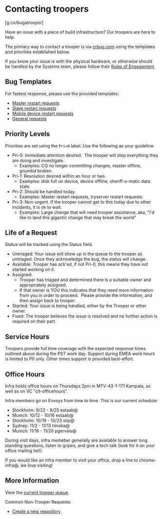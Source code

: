 # Contacting troopers

[g.co/bugatrooper]

Have an issue with a piece of build infrastructure?
Our troopers are here to help.

The primary way to contact a trooper is via [crbug.com](http://crbug.com) using
the templates and priorities established below.

If you know your issue is with the physical hardware, or otherwise should be
handled by the Systems team, please follow their
[Rules of Engagement](https://docs.google.com/document/d/1Lhki-HAANF8NQzChDKA-ip_GE4D6c9WU1uBXB76XhnU/edit#).

## Bug Templates

For fastest response, please use the provided templates:

*   [Master restart requests]
*   [Slave restart requests]
*   [Mobile device restart requests]
*   [General requests]

## Priority Levels

Priorities are set using the `Pri=N` label. Use the following as your guideline:

*   Pri-0: Immediate attention desired.  The trooper will stop everything they are
    doing and investigate.
    *   Examples: CQ no longer committing changes, master offline, gnumbd broken.
*   Pri-1: Resolution desired within an hour or two.
    * Examples: disk full on device, device offline, sheriff-o-matic data stale.
*   Pri-2: Should be handled today.
    *   Examples: Master restart requests, tryserver restart requests.
*   Pri-3: Non-urgent. If the trooper cannot get to this today due to other
    incidents, it is ok to wait.
    *   Examples: Large change that will need trooper assistance, aka,
        "I'd like to land this gigantic change that may break the world"</span>

## Life of a Request

Status will be tracked using the Status field.

*   Untriaged: Your issue will show up in the queue to the trooper as untriaged.
    Once they acknowledge the bug, the status will change.
*   Available: Trooper has ack'ed, if not Pri-0, this means they have not started working on it.
*   Assigned:
    *   Trooper has triaged and determined there is a suitable owner and
        appropriately assigned.
    *   If that owner is YOU this indicates that they need more information from you
        in order to proceed.  Please provide the information, and then assign back
        to trooper.
*   Started: Your issue is being handled, either by the Trooper or other owner.
*   Fixed: The trooper believes the issue is resolved and no further action is required on their part.

## Service Hours

Troopers provide full time coverage with the expected response times outlined
above during the PST work day. Support during EMEA work hours is limited to P0
only. Other times support is provided best-effort.

## Office Hours

Infra holds office hours on Thursdays 2pm in MTV-43-1-171 Kampala, as well as
on VC "cit-officehours".

Infra members go on Envoys from time to time.  This is our current schedule:

*   Stockholm: 9/22 - 9/25 estaab@
*   Munich: 10/12 - 10/16 estaab@
*   Stockholm: 10/19 - 10/23 stip@
*   Sydney: 11/2 - 11/13 hinoka@
*   Munich: 11/16 - 11/20 pgervais@

During visit days, infra memeber generally are available to answer long standing
questions, listen to gripes, and give a tech talk (look for it on your office
mailing list!).

If you would like an infra member to visit your office, drop a line to
chrome-infra@, we love visiting!

## More Information

View the [current trooper queue].

Common Non-Trooper Requests:

*   [Create a new repository](https://code.google.com/p/chromium/issues/entry?template=Infra-Git)

[Master restart requests]: https://code.google.com/p/chromium/issues/entry?template=Build%20Infrastructure&labels=Restrict-View-Google,Infra-Troopers,Pri-2&summary=%5BMaster%20Restart%5D%20for%20%5Bmastername%5D&comment=Please%20provide%20the%20reason%20for%20restart%20(including%20CL%20link%20if%20possible).%0A%0ACc%20any%20users%20you%27d%20like%20notified%20of%20the%20restart.%0A%0ALeave%20at%20Pri-2%20for%20restart%20by%20end-of-day;%20Pri-1%20if%20you%20would%20like%20a%20restart%20sooner%20than%20that;%20or%20Pri-0%20if%20this%20is%20part%20of%20fixing%20an%20ongoing%20outage
[Slave restart requests]: https://code.google.com/p/chromium/issues/entry?template=Build%20Infrastructure&labels=Restrict-View-Google,Infra-Troopers,Pri-2&summary=%5BSlave%20Restart%5D%20for%20%5Bslave%20hostame%5D&comment=Please%20provide%20the%20reason%20for%20restart.%0A%0ALeave%20at%20Pri-2%20for%20restart%20by%20end-of-day;%20Pri-1%20if%20you%20would%20like%20a%20restart%20sooner%20than%20that;%20or%20Pri-0%20if%20this%20is%20part%20of%20fixing%20an%20ongoing%20outage.
[Mobile device restart requests]: https://code.google.com/p/chromium/issues/entry?template=Build%20Infrastructure&labels=Restrict-View-Google,Infra-Troopers,Infra-Labs,Pri-2&summary=%5BDevice%20Restart%5D%20for%20%5Bmastername%5D&comment=Please%20provide%20the%20reason%20for%20restart.%0A%0ALeave%20at%20Pri-2%20for%20restart%20by%20end-of-day;%20Pri-1%20if%20you%20would%20like%20a%20restart%20sooner%20than%20that;%20or%20Pri-0%20if%20this%20is%20part%20of%20fixing%20an%20ongoing%20outage.
[General requests]: https://code.google.com/p/chromium/issues/entry?template=Build%20Infrastructure&labels=Restrict-View-Google,Infra-Troopers&summary=%5BBrief%20description%20of%20problem%5D&comment=Please%20provide%20the%20details%20for%20your%20request%20here.%0A%0ASet%20Pri-0%20iff%20it%20requires%20immediate%20attention,%20Pri-1%20if%20resolution%20within%20a%20few%20hours%20is%20acceptable,%20and%20Pri-2%20if%20it%20just%20needs%20to%20be%20handled%20today.
[current trooper queue]: https://code.google.com/p/chromium/issues/list?q=Infra=Troopers&sort=pri+-status.
[go/bug-a-trooper]: http://go/bug-a-trooper
